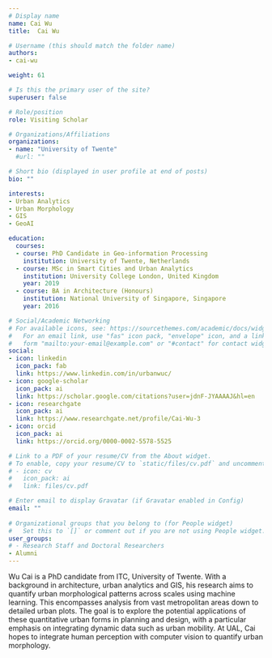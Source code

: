 ```yaml
---
# Display name
name: Cai Wu
title:  Cai Wu

# Username (this should match the folder name)
authors:
- cai-wu

weight: 61

# Is this the primary user of the site?
superuser: false

# Role/position
role: Visiting Scholar

# Organizations/Affiliations
organizations:
- name: "University of Twente"
  #url: ""

# Short bio (displayed in user profile at end of posts)
bio: ""

interests:
- Urban Analytics
- Urban Morphology
- GIS
- GeoAI

education:
  courses:
  - course: PhD Candidate in Geo-information Processing
    institution: University of Twente, Netherlands
  - course: MSc in Smart Cities and Urban Analytics
    institution: University College London, United Kingdom
    year: 2019
  - course: BA in Architecture (Honours)
    institution: National University of Singapore, Singapore
    year: 2016

# Social/Academic Networking
# For available icons, see: https://sourcethemes.com/academic/docs/widgets/#icons
#   For an email link, use "fas" icon pack, "envelope" icon, and a link in the
#   form "mailto:your-email@example.com" or "#contact" for contact widget.
social:
- icon: linkedin
  icon_pack: fab
  link: https://www.linkedin.com/in/urbanwuc/
- icon: google-scholar
  icon_pack: ai
  link: https://scholar.google.com/citations?user=jdnF-JYAAAAJ&hl=en
- icon: researchgate
  icon_pack: ai
  link: https://www.researchgate.net/profile/Cai-Wu-3
- icon: orcid
  icon_pack: ai
  link: https://orcid.org/0000-0002-5578-5525

# Link to a PDF of your resume/CV from the About widget.
# To enable, copy your resume/CV to `static/files/cv.pdf` and uncomment the lines below.  
# - icon: cv
#   icon_pack: ai
#   link: files/cv.pdf

# Enter email to display Gravatar (if Gravatar enabled in Config)
email: ""
  
# Organizational groups that you belong to (for People widget)
#   Set this to `[]` or comment out if you are not using People widget.  
user_groups:
# - Research Staff and Doctoral Researchers
- Alumni
---
```


Wu Cai is a PhD candidate from ITC, University of Twente.
With a background in architecture, urban analytics and GIS, his research aims to quantify urban morphological patterns across scales using machine learning.
This encompasses analysis from vast metropolitan areas down to detailed urban plots.
The goal is to explore the potential applications of these quantitative urban forms in planning and design, with a particular emphasis on integrating dynamic data such as urban mobility.
At UAL, Cai hopes to integrate human perception with computer vision to quantify urban morphology.

